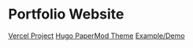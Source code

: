 # Portfolio Website

[Vercel Project](https://vercel.com/gabrieljreed/portfolio-website)
[Hugo PaperMod Theme](https://github.com/adityatelange/hugo-PaperMod)
[Example/Demo](https://github.com/arkalim/portfolio)
